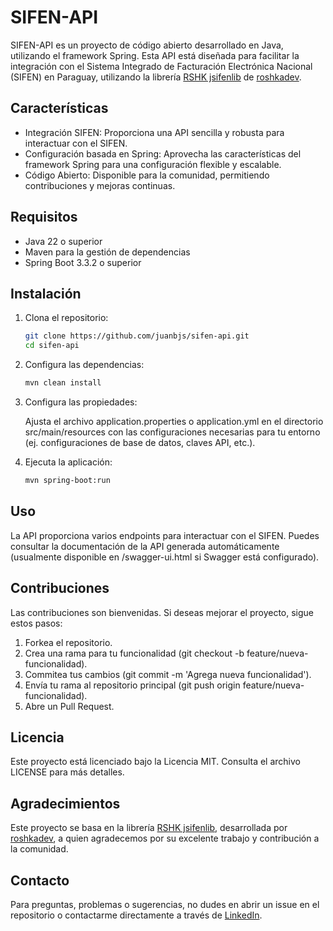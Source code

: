 # SIFEN-API

SIFEN-API es un proyecto de código abierto desarrollado en Java, utilizando el framework Spring. Esta API está diseñada para facilitar la integración con el Sistema Integrado de Facturación Electrónica Nacional (SIFEN) en Paraguay, utilizando la librería [RSHK jsifenlib](https://github.com/roshkadev/rshk-jsifenlib) de [roshkadev](https://github.com/roshkadev).

## Características

- Integración SIFEN: Proporciona una API sencilla y robusta para interactuar con el SIFEN.
- Configuración basada en Spring: Aprovecha las características del framework Spring para una configuración flexible y escalable.
- Código Abierto: Disponible para la comunidad, permitiendo contribuciones y mejoras continuas.

## Requisitos
- Java 22 o superior
- Maven para la gestión de dependencias
- Spring Boot 3.3.2 o superior

## Instalación

1. Clona el repositorio:
    ```bash
    git clone https://github.com/juanbjs/sifen-api.git
    cd sifen-api
    ```
2. Configura las dependencias:
    ```bash
    mvn clean install
    ```
3. Configura las propiedades:

    Ajusta el archivo application.properties o application.yml en el directorio src/main/resources con las configuraciones necesarias para tu entorno (ej. configuraciones de base de datos, claves API, etc.).

4. Ejecuta la aplicación:
    ```bash
    mvn spring-boot:run
    ```

## Uso
La API proporciona varios endpoints para interactuar con el SIFEN. Puedes consultar la documentación de la API generada automáticamente (usualmente disponible en /swagger-ui.html si Swagger está configurado).

## Contribuciones
Las contribuciones son bienvenidas. Si deseas mejorar el proyecto, sigue estos pasos:

1. Forkea el repositorio.
2. Crea una rama para tu funcionalidad (git checkout -b feature/nueva-funcionalidad).
3. Commitea tus cambios (git commit -m 'Agrega nueva funcionalidad').
4. Envía tu rama al repositorio principal (git push origin feature/nueva-funcionalidad).
5. Abre un Pull Request.

## Licencia
Este proyecto está licenciado bajo la Licencia MIT. Consulta el archivo LICENSE para más detalles.

## Agradecimientos
Este proyecto se basa en la librería [RSHK jsifenlib](https://github.com/roshkadev/rshk-jsifenlib), desarrollada por [roshkadev](https://github.com/roshkadev), a quien agradecemos por su excelente trabajo y contribución a la comunidad.

## Contacto
Para preguntas, problemas o sugerencias, no dudes en abrir un issue en el repositorio o contactarme directamente a través de [LinkedIn](https://www.linkedin.com/in/zarate-juan/).